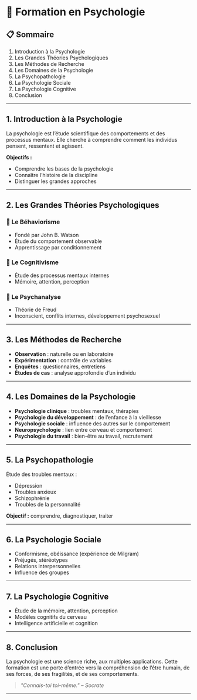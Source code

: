 # 🧠 Formation en Psychologie

## 📋 Sommaire
1. Introduction à la Psychologie
2. Les Grandes Théories Psychologiques
3. Les Méthodes de Recherche
4. Les Domaines de la Psychologie
5. La Psychopathologie
6. La Psychologie Sociale
7. La Psychologie Cognitive
8. Conclusion

---

## 1. Introduction à la Psychologie

La psychologie est l’étude scientifique des comportements et des processus mentaux. Elle cherche à comprendre comment les individus pensent, ressentent et agissent.

**Objectifs :**
- Comprendre les bases de la psychologie
- Connaître l’histoire de la discipline
- Distinguer les grandes approches

---

## 2. Les Grandes Théories Psychologiques

### 🔹 Le Béhaviorisme
- Fondé par John B. Watson
- Étude du comportement observable
- Apprentissage par conditionnement

### 🔹 Le Cognitivisme
- Étude des processus mentaux internes
- Mémoire, attention, perception

### 🔹 Le Psychanalyse
- Théorie de Freud
- Inconscient, conflits internes, développement psychosexuel

---

## 3. Les Méthodes de Recherche

- **Observation** : naturelle ou en laboratoire
- **Expérimentation** : contrôle de variables
- **Enquêtes** : questionnaires, entretiens
- **Études de cas** : analyse approfondie d’un individu

---

## 4. Les Domaines de la Psychologie

- **Psychologie clinique** : troubles mentaux, thérapies
- **Psychologie du développement** : de l’enfance à la vieillesse
- **Psychologie sociale** : influence des autres sur le comportement
- **Neuropsychologie** : lien entre cerveau et comportement
- **Psychologie du travail** : bien-être au travail, recrutement

---

## 5. La Psychopathologie

Étude des troubles mentaux :
- Dépression
- Troubles anxieux
- Schizophrénie
- Troubles de la personnalité

**Objectif :** comprendre, diagnostiquer, traiter

---

## 6. La Psychologie Sociale

- Conformisme, obéissance (expérience de Milgram)
- Préjugés, stéréotypes
- Relations interpersonnelles
- Influence des groupes

---

## 7. La Psychologie Cognitive

- Étude de la mémoire, attention, perception
- Modèles cognitifs du cerveau
- Intelligence artificielle et cognition

---

## 8. Conclusion

La psychologie est une science riche, aux multiples applications. Cette formation est une porte d’entrée vers la compréhension de l’être humain, de ses forces, de ses fragilités, et de ses comportements.

> *"Connais-toi toi-même." – Socrate*

---
